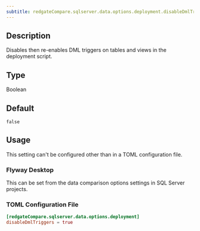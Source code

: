 ```yaml
---
subtitle: redgateCompare.sqlserver.data.options.deployment.disableDmlTriggers
---
```


## Description

Disables then re-enables DML triggers on tables and views in the deployment script.

## Type

Boolean

## Default

`false`

## Usage

This setting can't be configured other than in a TOML configuration file.

### Flyway Desktop

This can be set from the data comparison options settings in SQL Server projects.

### TOML Configuration File

```toml
[redgateCompare.sqlserver.data.options.deployment]
disableDmlTriggers = true
```
